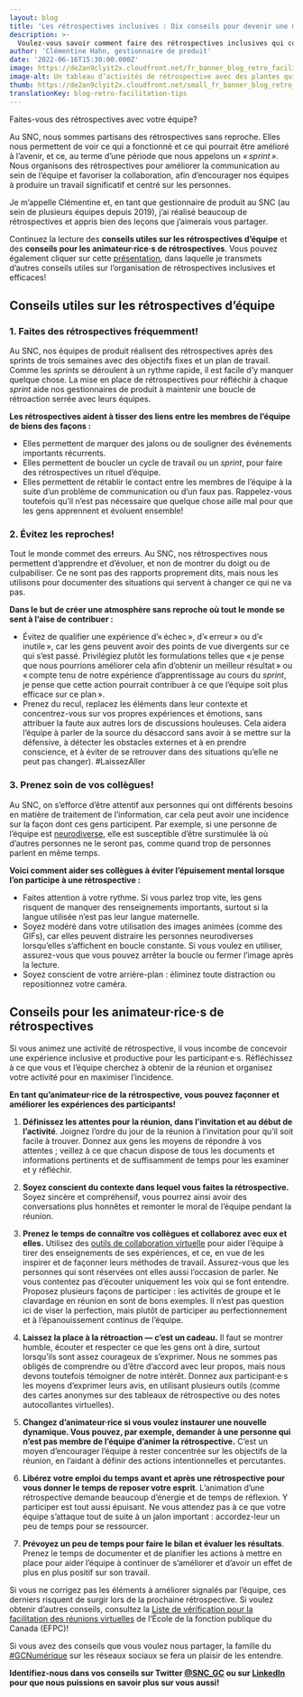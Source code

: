 ```yaml
---
layout: blog
title: 'Les rétrospectives inclusives : Dix conseils pour devenir une meilleure équipe!'
description: >-
  Voulez-vous savoir comment faire des rétrospectives inclusives qui contribuent à améliorer l’équipe? Lisez cet article de blogue dans lequel on vous présente des conseils offerts par une gestionnaire de produit!
author: 'Clémentine Hahn, gestionnaire de produit'
date: '2022-06-16T15:30:00.000Z'
image: https://de2an9clyit2x.cloudfront.net/fr_banner_blog_retro_facilitation_tips_f2c659f9df.jpg
image-alt: Un tableau d’activités de rétrospective avec des plantes qui poussent à la surface. Texte : Conseils de rétrospective pour améliorer l’équipe .
thumb: https://de2an9clyit2x.cloudfront.net/small_fr_banner_blog_retro_facilitation_tips_f2c659f9df.jpg
translationKey: blog-retro-facilitation-tips
---
```

Faites-vous des rétrospectives avec votre équipe? 

Au SNC, nous sommes partisans des rétrospectives sans reproche. Elles nous permettent de voir ce qui a fonctionné et ce qui pourrait être amélioré à l’avenir, et ce, au terme d’une période que nous appelons un *« sprint »*. Nous organisons des rétrospectives pour améliorer la communication au sein de l’équipe et favoriser la collaboration, afin d’encourager nos équipes à produire un travail significatif et centré sur les personnes.

Je m’appelle Clémentine et, en tant que gestionnaire de produit au SNC (au sein de plusieurs équipes depuis 2019), j’ai réalisé beaucoup de rétrospectives et appris bien des leçons que j’aimerais vous partager. 

Continuez la lecture des **conseils utiles sur les rétrospectives d’équipe** et des **conseils pour les animateur·rice·s de rétrospectives**. Vous pouvez également cliquer sur cette [présentation](https://docs.google.com/presentation/d/1obvWb0pWFi0i8wv3U-a5TTtFDeqAtRyh_i6xu7tjsQw/edit#slide=id.g9a3f8c03cd_0_7), dans laquelle je transmets d’autres conseils utiles sur l’organisation de rétrospectives inclusives et efficaces!

## Conseils utiles sur les rétrospectives d’équipe 

### 1. Faites des rétrospectives fréquemment!

Au SNC, nos équipes de produit réalisent des rétrospectives après des sprints de trois semaines avec des objectifs fixes et un plan de travail. Comme les *sprints* se déroulent à un rythme rapide, il est facile d’y manquer quelque chose. La mise en place de rétrospectives pour réfléchir à chaque *sprint* aide nos gestionnaires de produit à maintenir une boucle de rétroaction serrée avec leurs équipes.

**Les rétrospectives aident à tisser des liens entre les membres de l’équipe de biens des façons :**
- Elles permettent de marquer des jalons ou de souligner des événements importants récurrents.
- Elles permettent de boucler un cycle de travail ou un *sprint*, pour faire des rétrospectives un rituel d’équipe.
- Elles permettent de rétablir le contact entre les membres de l’équipe à la suite d’un problème de communication ou d’un faux pas. Rappelez-vous toutefois qu’il n’est pas nécessaire que quelque chose aille mal pour que les gens apprennent et évoluent ensemble!

### 2. Évitez les reproches!
Tout le monde commet des erreurs. Au SNC, nos rétrospectives nous permettent d’apprendre et d’évoluer, et non de montrer du doigt ou de culpabiliser. Ce ne sont pas des rapports proprement dits, mais nous les utilisons pour documenter des situations qui servent à changer ce qui ne va pas. 

**Dans le but de créer une atmosphère sans reproche où tout le monde se sent à l’aise de contribuer :**

- Évitez de qualifier une expérience d’« échec », d’« erreur » ou d’« inutile », car les gens peuvent avoir des points de vue divergents sur ce qui s’est passé. Privilégiez plutôt les formulations telles que « je pense que nous pourrions améliorer cela afin d’obtenir un meilleur résultat » ou « compte tenu de notre expérience d’apprentissage au cours du *sprint*, je pense que cette action pourrait contribuer à ce que l’équipe soit plus efficace sur ce plan ».
- Prenez du recul, replacez les éléments dans leur contexte et concentrez-vous sur vos propres expériences et émotions, sans attribuer la faute aux autres lors de discussions houleuses. Cela aidera l’équipe à parler de la source du désaccord sans avoir à se mettre sur la défensive, à détecter les obstacles externes et à en prendre conscience, et à éviter de se retrouver dans des situations qu’elle ne peut pas changer). #LaissezAller

### 3. Prenez soin de  vos collègues!
Au SNC, on s’efforce d’être attentif aux personnes qui ont différents besoins en matière de traitement de l’information, car cela peut avoir une incidence sur la façon dont ces gens participent. Par exemple, si une personne de l’équipe est [neurodiverse](https://www.canada.ca/fr/ministere-defense-nationale/feuille-derable/defense/2021/06/soutenir-la-neurodiversite-en-milieu-de-travail.html), elle est susceptible d’être surstimulée là où d’autres personnes ne le seront pas, comme quand trop de personnes parlent en même temps.

**Voici comment aider ses collègues à éviter l’épuisement mental lorsque l’on participe à une rétrospective :**
- Faites attention à votre rythme. Si vous parlez trop vite, les gens risquent de manquer des renseignements importants, surtout si la langue utilisée n’est pas leur langue maternelle.
- Soyez modéré dans votre utilisation des images animées (comme des GIFs), car elles peuvent distraire les personnes neurodiverses lorsqu’elles s’affichent en boucle constante. Si vous voulez en utiliser, assurez-vous que vous pouvez arrêter la boucle ou fermer l’image après la lecture.
- Soyez conscient de votre arrière-plan : éliminez toute distraction ou repositionnez votre caméra.

## Conseils pour les animateur·rice·s de rétrospectives
Si vous animez une activité de rétrospective, il vous incombe de concevoir une expérience inclusive et productive pour les participant·e·s. Réfléchissez à ce que vous et l’équipe cherchez à obtenir de la réunion et organisez votre activité pour en maximiser l’incidence. 

**En tant qu’animateur·rice de la rétrospective, vous pouvez façonner et améliorer les expériences des participants!**
1. **Définissez les attentes pour la réunion, dans l’invitation et au début de l’activité**.
Joignez l’ordre du jour de la réunion à l’invitation pour qu’il soit facile à trouver. Donnez aux gens les moyens de répondre à vos attentes ; veillez à ce que chacun dispose de tous les documents et informations pertinents et de suffisamment de temps pour les examiner et y réfléchir. 

2. **Soyez conscient du contexte dans lequel vous faites la rétrospective.** 
Soyez sincère et compréhensif, vous pourrez ainsi avoir des conversations plus honnêtes et remonter le moral de l’équipe pendant la réunion.

3. **Prenez le temps de connaître vos collègues et collaborez avec eux et elles.**
Utilisez des [outils de collaboration virtuelle](https://busrides-trajetsenbus.csps-efpc.gc.ca/fr/ep-74-fr) pour aider l’équipe à tirer des enseignements de ses expériences, et ce, en vue de les inspirer et de façonner leurs méthodes de travail. 
Assurez-vous que les personnes qui sont réservées ont elles aussi l’occasion de parler. Ne vous contentez pas d’écouter uniquement les voix qui se font entendre. Proposez plusieurs façons de participer : les activités de groupe et le clavardage en réunion en sont de bons exemples.
Il n’est pas question ici de viser la perfection, mais plutôt de participer au perfectionnement et à l’épanouissement continus de l’équipe.

4. **Laissez la place à la rétroaction — c’est un cadeau.**
Il faut se montrer humble, écouter et respecter ce que les gens ont à dire, surtout lorsqu’ils sont assez courageux de s’exprimer. Nous ne sommes pas obligés de comprendre ou d’être d’accord avec leur propos, mais nous devons toutefois témoigner de notre intérêt. 
Donnez aux participant·e·s les moyens d’exprimer leurs avis, en utilisant plusieurs outils (comme des cartes anonymes sur des tableaux de rétrospective ou des notes autocollantes virtuelles).

5. **Changez d’animateur·rice si vous voulez instaurer une nouvelle dynamique. Vous pouvez, par exemple, demander à une personne qui n’est pas membre de l’équipe d’animer la rétrospective.**
C’est un moyen d’encourager l’équipe à rester concentrée sur les objectifs de la réunion, en l’aidant à définir des actions intentionnelles et percutantes. 

6. **Libérez votre emploi du temps avant et après une rétrospective pour vous donner le temps de reposer votre esprit**.
L’animation d’une rétrospective demande beaucoup d’énergie et de temps de réflexion. Y participer est tout aussi épuisant. Ne vous attendez pas à ce que votre équipe s’attaque tout de suite à un jalon important : accordez-leur un peu de temps pour se ressourcer.

7. **Prévoyez un peu de temps pour faire le bilan et évaluer les résultats**.
Prenez le temps de documenter et de planifier les actions à mettre en place pour aider l’équipe à continuer de s’améliorer et d’avoir un effet de plus en plus positif sur son travail.

Si vous ne corrigez pas les éléments à améliorer signalés par l’équipe, ces derniers risquent de surgir lors de la prochaine rétrospective. 
Si voulez obtenir d’autres conseils, consultez la [Liste de vérification pour la facilitation des réunions virtuelles](https://www.csps-efpc.gc.ca/tools/jobaids/virtual-meetings-checklist-eng.aspx) de l’École de la fonction publique du Canada (EFPC)!

Si vous avez des conseils que vous voulez nous partager, la famille du [#GCNumérique](https://twitter.com/search?q=%23gcdigital&src=typed_query&f=top) sur les réseaux sociaux se fera un plaisir de les entendre. 

**Identifiez-nous dans vos conseils sur Twitter [@SNC_GC](https://twitter.com/SNC_GC) ou sur [LinkedIn](https://www.linkedin.com/company/cds-snc/mycompany/) pour que nous puissions en savoir plus sur vous aussi!**

